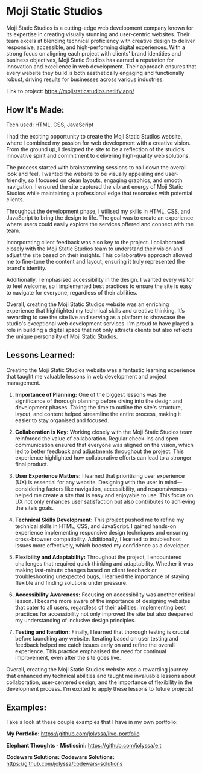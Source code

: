 # Moji Static Studios
Moji Static Studios is a cutting-edge web development company known for its expertise in creating visually stunning and user-centric websites. Their team excels at blending technical proficiency with creative design to deliver responsive, accessible, and high-performing digital experiences. With a strong focus on aligning each project with clients' brand identities and business objectives, Moji Static Studios has earned a reputation for innovation and excellence in web development. Their approach ensures that every website they build is both aesthetically engaging and functionally robust, driving results for businesses across various industries.

Link to project: https://mojistaticstudios.netlify.app/


## How It's Made:
Tech used: HTML, CSS, JavaScript

I had the exciting opportunity to create the Moji Static Studios website, where I combined my passion for web development with a creative vision. From the ground up, I designed the site to be a reflection of the studio’s innovative spirit and commitment to delivering high-quality web solutions.

The process started with brainstorming sessions to nail down the overall look and feel. I wanted the website to be visually appealing and user-friendly, so I focused on clean layouts, engaging graphics, and smooth navigation. I ensured the site captured the vibrant energy of Moji Static Studios while maintaining a professional edge that resonates with potential clients.

Throughout the development phase, I utilised my skills in HTML, CSS, and JavaScript to bring the design to life. The goal was to create an experience where users could easily explore the services offered and connect with the team.

Incorporating client feedback was also key to the project. I collaborated closely with the Moji Static Studios team to understand their vision and adjust the site based on their insights. This collaborative approach allowed me to fine-tune the content and layout, ensuring it truly represented the brand's identity.

Additionally, I emphasised accessibility in the design. I wanted every visitor to feel welcome, so I implemented best practices to ensure the site is easy to navigate for everyone, regardless of their abilities.

Overall, creating the Moji Static Studios website was an enriching experience that highlighted my technical skills and creative thinking. It’s rewarding to see the site live and serving as a platform to showcase the studio's exceptional web development services. I'm proud to have played a role in building a digital space that not only attracts clients but also reflects the unique personality of Moji Static Studios.

## Lessons Learned:
Creating the Moji Static Studios website was a fantastic learning experience that taught me valuable lessons in web development and project management.

1. **Importance of Planning:** One of the biggest lessons was the significance of thorough planning before diving into the design and development phases. Taking the time to outline the site's structure, layout, and content helped streamline the entire process, making it easier to stay organised and focused.

2. **Collaboration is Key:** Working closely with the Moji Static Studios team reinforced the value of collaboration. Regular check-ins and open communication ensured that everyone was aligned on the vision, which led to better feedback and adjustments throughout the project. This experience highlighted how collaborative efforts can lead to a stronger final product.

3. **User Experience Matters:** I learned that prioritising user experience (UX) is essential for any website. Designing with the user in mind—considering factors like navigation, accessibility, and responsiveness—helped me create a site that is easy and enjoyable to use. This focus on UX not only enhances user satisfaction but also contributes to achieving the site’s goals.

4. **Technical Skills Development:** This project pushed me to refine my technical skills in HTML, CSS, and JavaScript. I gained hands-on experience implementing responsive design techniques and ensuring cross-browser compatibility. Additionally, I learned to troubleshoot issues more effectively, which boosted my confidence as a developer.

5. **Flexibility and Adaptability:** Throughout the project, I encountered challenges that required quick thinking and adaptability. Whether it was making last-minute changes based on client feedback or troubleshooting unexpected bugs, I learned the importance of staying flexible and finding solutions under pressure.

6. **Accessibility Awareness:** Focusing on accessibility was another critical lesson. I became more aware of the importance of designing websites that cater to all users, regardless of their abilities. Implementing best practices for accessibility not only improved the site but also deepened my understanding of inclusive design principles.

7. **Testing and Iteration:** Finally, I learned that thorough testing is crucial before launching any website. Iterating based on user testing and feedback helped me catch issues early on and refine the overall experience. This practice emphasised the need for continual improvement, even after the site goes live.

Overall, creating the Moji Static Studios website was a rewarding journey that enhanced my technical abilities and taught me invaluable lessons about collaboration, user-centered design, and the importance of flexibility in the development process. I'm excited to apply these lessons to future projects!

## Examples:

Take a look at these couple examples that I have in my own portfolio:

**My Portfolio:** https://github.com/jolyssa/live-portfolio

**Elephant Thoughts - Mistissini:** https://github.com/jolyssa/e.t

**Codewars Solutions: Codewars Solutions:** https://github.com/jolyssa/codewars-solutions


